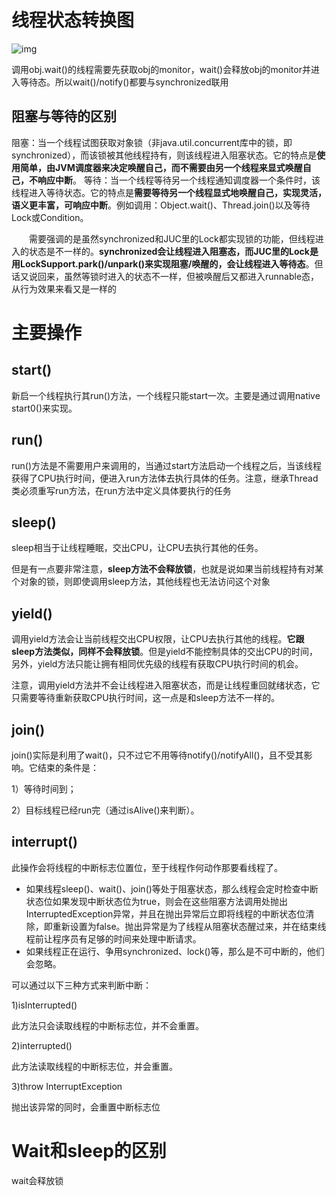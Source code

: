 # 线程状态转换图

![img](https://images2015.cnblogs.com/blog/721070/201704/721070-20170421155802696-1378852793.png)

调用obj.wait()的线程需要先获取obj的monitor，wait()会释放obj的monitor并进入等待态。所以wait()/notify()都要与synchronized联用

## 阻塞与等待的区别

阻塞：当一个线程试图获取对象锁（非java.util.concurrent库中的锁，即synchronized），而该锁被其他线程持有，则该线程进入阻塞状态。它的特点是**使用简单，由JVM调度器来决定唤醒自己，而不需要由另一个线程来显式唤醒自己，不响应中断**。
等待：当一个线程等待另一个线程通知调度器一个条件时，该线程进入等待状态。它的特点是**需要等待另一个线程显式地唤醒自己，实现灵活，语义更丰富，可响应中断**。例如调用：Object.wait()、Thread.join()以及等待Lock或Condition。

　　需要强调的是虽然synchronized和JUC里的Lock都实现锁的功能，但线程进入的状态是不一样的。**synchronized会让线程进入阻塞态，而JUC里的Lock是用LockSupport.park()/unpark()来实现阻塞/唤醒的，会让线程进入等待态**。但话又说回来，虽然等锁时进入的状态不一样，但被唤醒后又都进入runnable态，从行为效果来看又是一样的

# 主要操作

## start()

新启一个线程执行其run()方法，一个线程只能start一次。主要是通过调用native start0()来实现。

##  run()

run()方法是不需要用户来调用的，当通过start方法启动一个线程之后，当该线程获得了CPU执行时间，便进入run方法体去执行具体的任务。注意，继承Thread类必须重写run方法，在run方法中定义具体要执行的任务

##  sleep()

sleep相当于让线程睡眠，交出CPU，让CPU去执行其他的任务。

但是有一点要非常注意，**sleep方法不会释放锁**，也就是说如果当前线程持有对某个对象的锁，则即使调用sleep方法，其他线程也无法访问这个对象

## yield()

调用yield方法会让当前线程交出CPU权限，让CPU去执行其他的线程。**它跟sleep方法类似，同样不会释放锁**。但是yield不能控制具体的交出CPU的时间，另外，yield方法只能让拥有相同优先级的线程有获取CPU执行时间的机会。

注意，调用yield方法并不会让线程进入阻塞状态，而是让线程重回就绪状态，它只需要等待重新获取CPU执行时间，这一点是和sleep方法不一样的。

##  join()

join()实际是利用了wait()，只不过它不用等待notify()/notifyAll()，且不受其影响。它结束的条件是：

1）等待时间到；

2）目标线程已经run完（通过isAlive()来判断）。

##  interrupt()

此操作会将线程的中断标志位置位，至于线程作何动作那要看线程了。

- 如果线程sleep()、wait()、join()等处于阻塞状态，那么线程会定时检查中断状态位如果发现中断状态位为true，则会在这些阻塞方法调用处抛出InterruptedException异常，并且在抛出异常后立即将线程的中断状态位清除，即重新设置为false。抛出异常是为了线程从阻塞状态醒过来，并在结束线程前让程序员有足够的时间来处理中断请求。
- 如果线程正在运行、争用synchronized、lock()等，那么是不可中断的，他们会忽略。

可以通过以下三种方式来判断中断：

1)isInterrupted()

此方法只会读取线程的中断标志位，并不会重置。

2)interrupted()

此方法读取线程的中断标志位，并会重置。

3)throw InterruptException

抛出该异常的同时，会重置中断标志位

# Wait和sleep的区别



wait会释放锁
